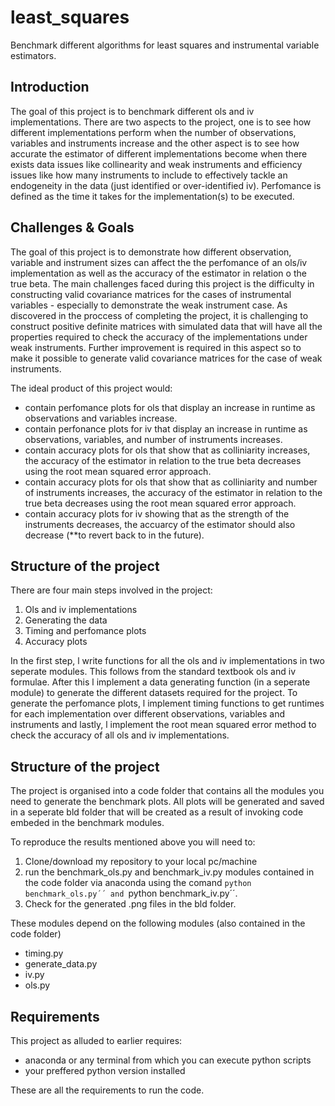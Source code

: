 # least_squares
Benchmark different algorithms for least squares and instrumental variable estimators.

Introduction
------------

The goal of this project is to benchmark different ols and iv implementations. There are two aspects to the project, one is to see how different implementations perform when 
the number of observations, variables and instruments increase and the other aspect is to see how accurate the estimator of different implementations become when there exists
data issues like collinearity and weak instruments and efficiency issues like how many instruments to include to effectively tackle an endogeneity in the data (just identified 
or over-identified iv). Perfomance is defined as the time it takes for the implementation(s) to be executed.


Challenges & Goals
------------------

The goal of this project is to demonstrate how different observation, variable and instrument sizes can affect the the perfomance of an ols/iv implementation as well as the accuracy
of the estimator in relation o the true beta. The main challenges faced during this project is the difficulty in constructing valid covariance matrices for the cases of instrumental 
variables - especially to demonstrate the weak instrument case. As discovered in the proccess of completing the project, it is challenging to construct positive definite matrices with 
simulated data that will have all the properties required to check the accuracy of the implementations under weak instruments. Further improvement is required in this aspect so to make it
possible to generate valid covariance matrices for the case of weak instruments.


The ideal product of this project would:
* contain perfomance plots for ols that display an increase in runtime as observations and variables increase.
* contain perfonance plots for iv that display an increase in runtime as observations, variables, and number of instruments increases.
* contain accuracy plots for ols that show that as colliniarity increases, the accuracy of the estimator in relation to the true beta decreases using the root mean squared error approach.
* contain accuracy plots for ols that show that as colliniarity and number of instruments increases, the accuracy of the estimator in relation to the true beta decreases using the root 
	mean squared error approach.
* contain accuracy plots for iv showing that as the strength of the instruments decreases, the accuarcy of the estimator should also decrease (**to revert back to in the future).


Structure of the project
-----------------------------------

There are four main steps involved in the project:
1. Ols and iv implementations
2. Generating the data
3. Timing and perfomance plots
4. Accuracy plots

In the first step, l write functions for all the ols and iv implementations in two seperate modules. This follows from the standard textbook ols and iv formulae. After this l implement 
a data generating function (in a seperate module) to generate the different datasets required for the project. To generate the perfomance plots, l implement timing functions to get runtimes
for each implementation over different observations, variables and instruments and lastly, l implement the root mean squared error method to check the accuracy of all ols and iv 
implementations.


Structure of the project
-------------------------------
The project is organised into a code folder that contains all the modules you need to generate the benchmark plots. All plots will be generated and saved in a seperate bld folder that
will be created as a result of invoking code embeded in the benchmark modules. 

To reproduce the results mentioned above you will need to:
1. Clone/download my repository to your local pc/machine
2. run the benchmark_ols.py and benchmark_iv.py modules contained in the code folder via anaconda using the comand ``python benchmark_ols.py´´ and ``python benchmark_iv.py´´.
3. Check for the generated .png files in the bld folder.

These modules depend on the following modules (also contained in the code folder)
* timing.py
* generate_data.py
* iv.py
* ols.py


Requirements
------------
This project as alluded to earlier requires:
* anaconda or any terminal from which you can execute python scripts
* your preffered python version installed

These are all the requirements to run the code. 
